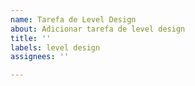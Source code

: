 ```yaml
---
name: Tarefa de Level Design
about: Adicionar tarefa de level design
title: ''
labels: level design
assignees: ''

---
```



